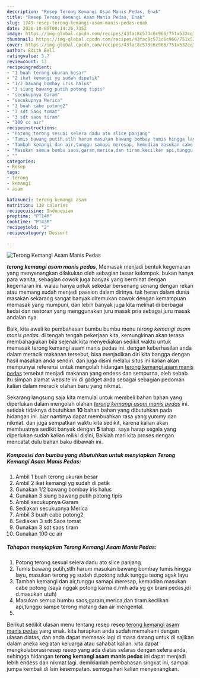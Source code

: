 ```yaml
---
description: "Resep Terong Kemangi Asam Manis Pedas, Enak"
title: "Resep Terong Kemangi Asam Manis Pedas, Enak"
slug: 1749-resep-terong-kemangi-asam-manis-pedas-enak
date: 2020-10-05T00:14:26.735Z
image: https://img-global.cpcdn.com/recipes/43fac8c573c6c966/751x532cq70/terong-kemangi-asam-manis-pedas-foto-resep-utama.jpg
thumbnail: https://img-global.cpcdn.com/recipes/43fac8c573c6c966/751x532cq70/terong-kemangi-asam-manis-pedas-foto-resep-utama.jpg
cover: https://img-global.cpcdn.com/recipes/43fac8c573c6c966/751x532cq70/terong-kemangi-asam-manis-pedas-foto-resep-utama.jpg
author: Edith Bell
ratingvalue: 3.7
reviewcount: 13
recipeingredient:
- "1 buah terong ukuran besar"
- "2 ikat kemangi yg sudah dipetik"
- "1/2 bawang bombay iris halus"
- "3 siung bawang putih potong tipis"
- "secukupnya Garam"
- "secukupnya Merica"
- "3 buah cabe potong2"
- "3 sdt Saos tomat"
- "3 sdt saos tiram"
- "100 cc air"
recipeinstructions:
- "Potong terong sesuai selera dadu ato slice panjang"
- "Tumis bawang putih,stlh harum masukan bawang bombay tumis hingga layu, masukan terong yg sudah d.potong aduk tunggu teong agak layu"
- "Tambah kemangi dan air,tunggu samapi meresap, kemudian masukan cabe potong (saya nggak potong karna d.rmh ada yg gx brani pedas,jdi d.masukan utuh)"
- "Masukan semua bumbu saos,garam,merica,dan tiram.kecilkan api,tunggu sampe terong matang dan air mengental."
- ""
categories:
- Resep
tags:
- terong
- kemangi
- asam

katakunci: terong kemangi asam 
nutrition: 138 calories
recipecuisine: Indonesian
preptime: "PT14M"
cooktime: "PT43M"
recipeyield: "2"
recipecategory: Dessert

---
```



![Terong Kemangi Asam Manis Pedas](https://img-global.cpcdn.com/recipes/43fac8c573c6c966/751x532cq70/terong-kemangi-asam-manis-pedas-foto-resep-utama.jpg)

<b><i>terong kemangi asam manis pedas</i></b>, Memasak menjadi bentuk kegemaran yang menyenangkan dilakukan oleh sebagian besar kelompok. bukan hanya para wanita, sebagian cowok juga banyak yang berminat dengan kegemaran ini. walau hanya untuk sekedar bersenang senang dengan rekan atau memang sudah menjadi passion dalam dirinya. tak heran dalam dunia masakan sekarang sangat banyak ditemukan cowok dengan kemampuan memasak yang mumpuni, dan lebih banyak juga kita melihat di berbagai kedai dan restoran yang menggunakan juru masak pria sebagai juru masak andalan nya.



Baik, kita awali ke pembahasan bumbu bumbu menu <i>terong kemangi asam manis pedas</i>. di tengah tengah pekerjaan kita, kemungkinan akan terasa membahagiakan bila sejenak kita menyediakan sedikit waktu untuk memasak terong kemangi asam manis pedas ini. dengan keberhasilan anda dalam meracik makanan tersebut, bisa menjadikan diri kita bangga dengan hasil masakan anda sendiri. dan juga disini melalui situs ini kalian akan mempunyai referensi untuk mengolah hidangan <u>terong kemangi asam manis pedas</u> tersebut menjadi makanan yang endess dan sempurna, oleh sebab itu simpan alamat website ini di gadget anda sebagai sebagian pedoman kalian dalam meracik olahan baru yang nikmat.


Sekarang langsung saja kita memulai untuk membeli bahan bahan yang diperlukan dalam mengolah olahan <u><i>terong kemangi asam manis pedas</i></u> ini. setidak tidaknya dibutuhkan <b>10</b> bahan bahan yang dibutuhkan pada hidangan ini. biar nantinya dapat membuahkan rasa yang yummy dan nikmat. dan juga sempatkan waktu kita sedikit, karena kalian akan membuatnya sedikit banyak dengan <b>5</b> tahap. saya harap segala yang diperlukan sudah kalian miliki disini, Baiklah mari kita proses dengan mencatat dulu bahan baku dibawah ini.

<!--inarticleads1-->

##### Komposisi dan bumbu yang dibutuhkan untuk menyiapkan Terong Kemangi Asam Manis Pedas:

1. Ambil 1 buah terong ukuran besar
1. Ambil 2 ikat kemangi yg sudah di.petik
1. Gunakan 1/2 bawang bombay iris halus
1. Gunakan 3 siung bawang putih potong tipis
1. Ambil secukupnya Garam
1. Sediakan secukupnya Merica
1. Ambil 3 buah cabe potong2
1. Sediakan 3 sdt Saos tomat
1. Gunakan 3 sdt saos tiram
1. Gunakan 100 cc air




<!--inarticleads2-->

##### Tahapan menyiapkan Terong Kemangi Asam Manis Pedas:

1. Potong terong sesuai selera dadu ato slice panjang
1. Tumis bawang putih,stlh harum masukan bawang bombay tumis hingga layu, masukan terong yg sudah d.potong aduk tunggu teong agak layu
1. Tambah kemangi dan air,tunggu samapi meresap, kemudian masukan cabe potong (saya nggak potong karna d.rmh ada yg gx brani pedas,jdi d.masukan utuh)
1. Masukan semua bumbu saos,garam,merica,dan tiram.kecilkan api,tunggu sampe terong matang dan air mengental.
1. 




Berikut sedikit ulasan menu tentang resep resep <u>terong kemangi asam manis pedas</u> yang enak. kita harapkan anda sudah memahami dengan ulasan diatas, dan anda dapat memasak lagi di masa datang untuk di sajikan dalam aneka kegiatan keluarga atau sahabat kalian. kita dapat mengkolaborasi resep resep yang ada diatas selaras dengan selera anda, sehingga hidangan <b>terong kemangi asam manis pedas</b> ini dapat menjadi lebih endess dan nikmat lagi. demikianlah pembahasan singkat ini, sampai jumpa kembali di lain kesempatan. semoga hari kalian menyenangkan.
